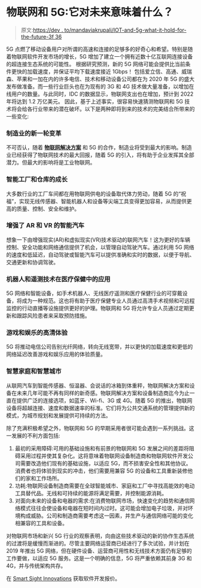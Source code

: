 # 物联网和 5G:它对未来意味着什么？

> 原文:[https://dev . to/mandaviakrupali/IOT-and-5g-what-it-hold-for-the-future-3f 36](https://dev.to/mandaviakrupali/iot-and-5g-what-it-holds-for-the-future--3f36)

5G 点燃了移动设备用户对所谓的高速和连接的足够多的好奇心和希望。特别是随着物联网软件开发市场的增长，5G 增加了建立一个拥有近数十亿互联网连接设备的超连接生态系统的可能性。
根据研究预测，新的 5G 网络可能会提供比当前条件更快的加载速度，并保证平均下载速度接近 1Gbps！
包括爱立信、高通、威瑞森、苹果和一加在内的许多电信、技术和移动设备公司都在为 2020 年 5G 的盛大发布做准备。而一些行业巨头也在为现有的 3G 和 4G 技术做大量准备，以增加在线用户的数量。与此同时，IDC 的数据显示，物联网支出也在增加，预计到 2022 年将达到 1.2 万亿美元。
因此，基于上述事实，很容易快速猜测物联网和 5G 技术将会给各行业带来的潜在破坏。以下是两种即将到来的技术的完美结合所带来的一些变化:

### 制造业的新一轮变革

不可否认，随着 **[物联网解决方案](https://www.smartsight.in/iot/)** 和 5G 的合作，制造业将受到最大的影响。制造业已经获得了物联网技术的最大回报，随着 5G 的引入，将有助于企业发挥其全部潜力。但最大的影响将是工业物联网。

### 智能工厂和仓库的成长

大多数行业的工厂车间都在用物联网供电的设备取代体力劳动，随着 5G 的“祝福”，实现无线传感器、智能机器人和设备等尖端工具变得更加容易，从而提供更高的质量、控制、安全和维护。

### 增强了 AR 和 VR 的智能汽车

想象一下由增强现实(AR)和虚拟现实(VR)技术驱动的联网汽车！这为更好的车辆控制、安全功能和网络通信提供了机会，以管理自动驾驶汽车。通过利用 5G 网络的速度和低延迟，自动驾驶或智能汽车可以提供准确和实时的数据，以便于导航、交通更新和协调驾驶。

### 机器人和遥测技术在医疗保健中的应用

5G 网络和智能设备，如手术机器人、无线医疗遥测和医疗保健行业的可穿戴设备，将成为一种规范。这也将有助于医疗保健专业人员通过高清手术视频和可远程监控的行动直播等设施提供更好的护理。物联网和 5G 将允许专业人员通过定期更新和跟踪风险患者来采取预防措施。

### 游戏和娱乐的高清体验

5G 将推动电信公司告别光纤网络，转向无线宽带，并以更快的加载速度和更低的网络延迟改善游戏和娱乐应用的体验质量。

### 智慧家庭和智慧城市

从联网汽车到智能传感器、恒温器、会说话的冰箱到体重秤，物联网解决方案和设备在未来几年可能不再有同样的新奇感。物联网解决方案和设备制造商迄今为止一直在提供广泛的连接选项，如蓝牙、Wi-fi、3G 或 4G。随着 5G 的推出，物联网设备将超越连接、速度和数据速率的标准。它们将为公共交通系统的管理提供新的模式，为城市规划和发展提供可持续的方法。

除了充满积极希望之外，物联网和 5G 的早期采用者很可能会遇到一系列挑战。这一发展的不利方面包括:

1.  最初的采用障碍:可用的基础设施和有前景的物联网和 5G 发展之间的差距将阻碍采用过程并使其复杂化。这将意味着物联网设备制造商和物联网软件开发公司需要改造他们现有的基础设施，以适应 5G，而不损害安全性和其他协议。消费者也将体验到现实的冲击，他们需要用兼容 5G 的设备和工具重新装修他们的家和工作场所。
2.  功耗:物联网设备制造商需要在全球智能城市、家庭和工厂中寻找高能效的电动工具替代品。无线和可持续的能源将满足需要，并控制能源消耗。
3.  对面向未来的设备和电器的需求:在消费物联网市场，快速变化的趋势和通信网络模式往往会使设备和电器在短时间内过时。这可能会增加电子垃圾，并对环境构成威胁。公司和制造商需要考虑这一因素，并生产与通信网络可能的变化相兼容的工具和设备。

对物联网市场和新兴 5G 行业的观察表明，向由这些技术驱动的新的协作生态系统的过渡将是缓慢而渐进的。尽管主要网络运营商已经进行了多次试验，并计划在 2019 年推出 5G 网络，但在硬件设备、运营商可用性和无线技术方面仍有足够的工作要做，以适应 5G 服务。这是一个明确的信息，5G 将严重依赖其前身 3G 和 4G，并与传统架构共存。

在 [Smart Sight Innovations](https://www.smartsight.in/contact/) 获取软件开发报价。